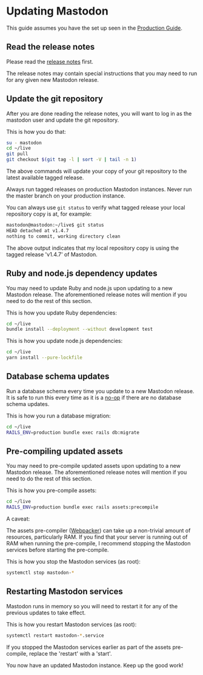 # Updating Mastodon

This guide assumes you have the set up seen in the [Production Guide](./Production-Guide.md).

## Read the release notes

Please read the [release notes](https://github.com/tootsuite/mastodon/releases/) first.

The release notes may contain special instructions that you may need to run for any given
new Mastodon release.

## Update the git repository
After you are done reading the release notes, you will want to log in as the mastodon user
and update the git repository.

This is how you do that:

```sh
su - mastodon
cd ~/live
git pull
git checkout $(git tag -l | sort -V | tail -n 1)
```

The above commands will update your copy of your git repository to the latest available
tagged release.

Always run tagged releases on production Mastodon instances. Never run the master branch
on your production instance.

You can always use `git status` to verify what tagged release your local 
repository copy is at, for example:

```sh
mastodon@mastodon:~/live$ git status
HEAD detached at v1.4.7
nothing to commit, working directory clean
```

The above output indicates that my local repository copy is using the tagged release 'v1.4.7'
of Mastodon.

## Ruby and node.js dependency updates

You may need to update Ruby and node.js upon updating to a new Mastodon release.
The aforementioned release notes will mention if you need to do the rest of this section.

This is how you update Ruby dependencies:
```sh
cd ~/live
bundle install --deployment --without development test
```

This is how you update node.js dependencies:
```sh
cd ~/live
yarn install --pure-lockfile
```

## Database schema updates

Run a database schema every time you update to a new Mastodon release.
It is safe to run this every time as it is a [no-op](https://en.wikipedia.org/wiki/NOP) if there are no database
schema updates.

This is how you run a database migration:
```sh
cd ~/live
RAILS_ENV=production bundle exec rails db:migrate
```

## Pre-compiling updated assets

You may need to pre-compile updated assets upon updating to a new Mastodon release.
The aforementioned release notes will mention if you need to do the rest of this section.

This is how you pre-compile assets:
```sh
cd ~/live
RAILS_ENV=production bundle exec rails assets:precompile
```

A caveat:

The assets pre-compiler ([Webpacker](https://github.com/rails/webpacker)) can take up 
a non-trivial amount of resources, particularly RAM. If you find that your server is 
running out of RAM when running the pre-compile, I recommend stopping the Mastodon services
before starting the pre-compile.

This is how you stop the Mastodon services (as root):
```sh
systemctl stop mastodon-*
```

## Restarting Mastodon services

Mastodon runs in memory so you will need to restart it for any of the previous updates to take 
effect.

This is how you restart Mastodon services (as root):
```sh
systemctl restart mastodon-*.service
```

If you stopped the Mastodon services earlier as part of the assets pre-compile, replace
the 'restart' with a 'start'.

You now have an updated Mastodon instance. Keep up the good work!